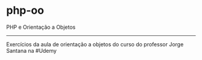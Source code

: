 # php-oo
PHP e Orientação a Objetos

<hr />

Exercícios da aula de orientação a objetos do curso do professor Jorge Santana na #Udemy
